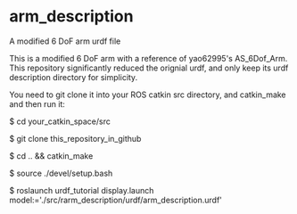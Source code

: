 # arm_description
A modified 6 DoF arm urdf file

This is a modified 6 DoF arm with a reference of yao62995's AS_6Dof_Arm. This repository significantly reduced the orignial urdf, and only keep its urdf description directory for simplicity.

You need to git clone it into your ROS catkin src directory, and catkin_make and then run it:

$ cd your_catkin_space/src

$ git clone this_repository_in_github

$ cd .. && catkin_make

$ source ./devel/setup.bash

$ roslaunch urdf_tutorial display.launch model:='./src/rarm_description/urdf/arm_description.urdf'


